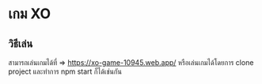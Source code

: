 # เกม XO

## วิธีเล่น
สามารถเล่นเกมได้ที่ => https://xo-game-10945.web.app/ 
หรือเล่นเกมได้โดยการ clone project และทำการ npm start ก็ได้เช่นกัน

